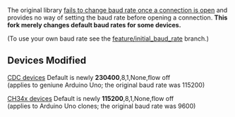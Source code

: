 The original library [fails to change baud rate once a connection is open](https://github.com/felHR85/UsbSerial/issues/91) and provides no way of setting the baud rate before opening a connection. **This fork merely changes default baud rates for some devices.**

(To use your own baud rate see the [feature/initial_baud_rate](https://github.com/jzaruba/UsbSerial/tree/feature/initial_baud_rate) branch.)

Devices Modified
--------------------------------------
[CDC devices](https://en.wikipedia.org/wiki/USB_communications_device_class) Default is newly **230400**,8,1,None,flow off  
(applies to geniune Arduino Uno; the original baud rate was 115200)

[CH34x devices](https://www.olimex.com/Products/Breadboarding/BB-CH340T/resources/CH340DS1.PDF) Default is newly **115200**,8,1,None,flow off  
(applies to Arduino Uno clones; the original baud rate was 9600)
